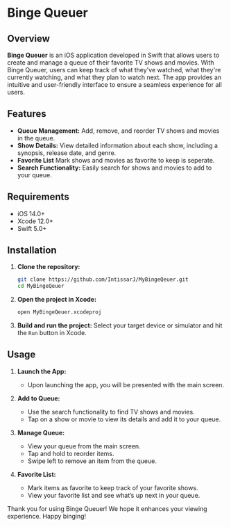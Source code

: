 # Binge Queuer

## Overview

**Binge Queuer** is an iOS application developed in Swift that allows users to create and manage a queue of their favorite TV shows and movies. With Binge Queuer, users can keep track of what they've watched, what they're currently watching, and what they plan to watch next. The app provides an intuitive and user-friendly interface to ensure a seamless experience for all users.

## Features

- **Queue Management:** Add, remove, and reorder TV shows and movies in the queue.
- **Show Details:** View detailed information about each show, including a synopsis, release date, and genre.
- **Favorite List** Mark shows and movies as favorite to keep is seperate.
- **Search Functionality:** Easily search for shows and movies to add to your queue.

## Requirements

- iOS 14.0+
- Xcode 12.0+
- Swift 5.0+

## Installation

1. **Clone the repository:**
    ```bash
    git clone https://github.com/IntissarJ/MyBingeQeuer.git
    cd MyBingeQeuer
    ```

2. **Open the project in Xcode:**
    ```bash
    open MyBingeQeuer.xcodeproj
    ```

3. **Build and run the project:**
    Select your target device or simulator and hit the `Run` button in Xcode.

## Usage

1. **Launch the App:**
   - Upon launching the app, you will be presented with the main screen.

2. **Add to Queue:**
   - Use the search functionality to find TV shows and movies.
   - Tap on a show or movie to view its details and add it to your queue.

3. **Manage Queue:**
   - View your queue from the main screen.
   - Tap and hold to reorder items.
   - Swipe left to remove an item from the queue.

4. **Favorite List:**
   - Mark items as favorite to keep track of your favorite shows.
   - View your favorite list and see what’s up next in your queue.

Thank you for using Binge Queuer! We hope it enhances your viewing experience. Happy binging!
